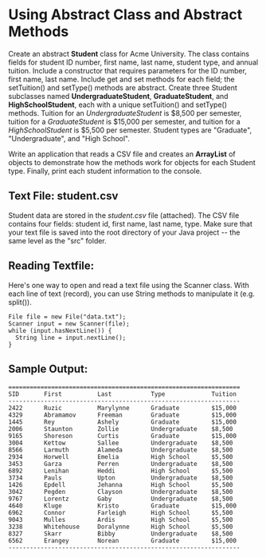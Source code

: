 # Using Abstract Class and Abstract Methods
Create an abstract **Student** class for Acme University. The class contains fields for student ID number, first name, last name, student type, and annual tuition. Include a constructor that requires parameters for the ID number, first name, last name. Include get and set methods for each field; the setTuition() and setType() methods are abstract. Create three Student subclasses named **UndergraduateStudent**, **GraduateStudent**, and **HighSchoolStudent**, each with a unique setTuition() and setType() methods. Tuition for an *UndergraduateStudent* is $8,500 per semester, tuition for a *GraduateStudent* is $15,000 per semester, and tuition for a *HighSchoolStudent* is $5,500 per semester. Student types are "Graduate", "Undergraduate", and "High School".

Write an application that reads a CSV file and creates an **ArrayList** of objects to demonstrate how the methods work for objects for each Student type. Finally, print each student information to the console.

## Text File: student.csv
Student data are stored in the *student.csv* file (attached). The CSV file contains four fields: student id, first name, last name, type. Make sure that your text file is saved into the root directory of your Java project -- the same level as the "src" folder.

## Reading Textfile:
Here's one way to open and read a text file using the Scanner class. With each line of text (record), you can use String methods to manipulate it (e.g. split()).

    File file = new File("data.txt");
    Scanner input = new Scanner(file);
    while (input.hasNextLine()) {
      String line = input.nextLine();
    }

## Sample Output:
    =================================================================
    SID       First          Last           Type             Tuition
    -----------------------------------------------------------------
    2422      Ruzic          Marylynne      Graduate         $15,000
    4329      Abramamov      Freeman        Graduate         $15,000
    1445      Rey            Ashely         Graduate         $15,000
    2006      Staunton       Zollie         Undergraduate    $8,500
    9165      Shoreson       Curtis         Graduate         $15,000
    3004      Kettow         Sallee         Undergraduate    $8,500
    8566      Larmuth        Alameda        Undergraduate    $8,500
    2934      Horwell        Emelia         High School      $5,500
    3453      Garza          Perren         Undergraduate    $8,500
    6892      Lenihan        Heddi          High School      $5,500
    3734      Pauls          Upton          Undergraduate    $8,500
    1426      Epdell         Jehanna        High School      $5,500
    3042      Pegden         Clayson        Undergraduate    $8,500
    9767      Lorentz        Gaby           Undergraduate    $8,500
    4640      Kluge          Kristo         Graduate         $15,000
    6962      Connor         Farleigh       High School      $5,500
    9043      Mulles         Ardis          High School      $5,500
    3238      Whitehouse     Doralynne      High School      $5,500
    8327      Skarr          Bibby          Undergraduate    $8,500
    6562      Erangey        Norean         Graduate         $15,000
    -----------------------------------------------------------------
